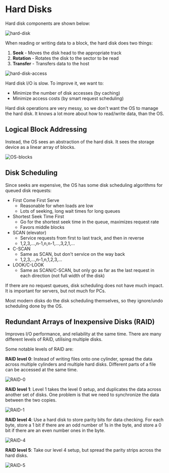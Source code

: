 # Hard Disks
Hard disk components are shown below:

![hard-disk](hard-disk.png)

When reading or writing data to a block, the hard disk does two things:
1. **Seek** - Moves the disk head to the appropriate track
2. **Rotation** - Rotates the disk to the sector to be read
3. **Transfer** - Transfers data to the host

![hard-disk-access](hard-disk-access.png)

Hard disk I/O is slow. To improve it, we want to:
* Minimize the number of disk accesses (by caching)
* Minimize access costs (by smart request scheduling)

Hard disk operations are very messy, so we don't want the OS to manage the hard disk. It knows a lot more about how to read/write data, than the OS.

## Logical Block Addressing
Instead, the OS sees an abstraction of the hard disk. It sees the storage device as a linear array of blocks.

![OS-blocks](OS-blocks.png)

## Disk Scheduling
Since seeks are expensive, the OS has some disk scheduling algorithms for queued disk requests:
* First Come First Serve
	* Reasonable for when loads are low
	* Lots of seeking, long wait times for long queues
* Shortest Seek Time First
	* Go for the shortest seek time in the queue, maximizes request rate
	* Favors middle blocks
* SCAN (elevator)
	* Service requests from first to last track, and then in reverse
	* 1,2,3,...,n-1,n,n-1,...,3,2,1,...
* C-SCAN
	* Same as SCAN, but don't service on the way back
	* 1,2,3,...,n-1,n,1,2,3,...
* LOOK/C-LOOK
	* Same as SCAN/C-SCAN, but only go as far as the last request in each direction (not full width of the disk)

If there are no request queues, disk scheduling does not have much impact. It is important for servers, but not much for PCs.

Most modern disks do the disk scheduling themselves, so they ignore/undo scheduling done by the OS.

## Redundant Arrays of Inexpensive Disks (RAID)
Improves I/O performance, and reliability at the same time. There are many different levels of RAID, utilising multiple disks.

Some notable levels of RAID are:

**RAID level 0**: Instead of writing files onto one cylinder, spread the data across multiple cylinders and multiple hard disks. Different parts of a file can be accessed at the same time.

![RAID-0](RAID-0.png)

**RAID level 1**: Level 1 takes the level 0 setup, and duplicates the data across another set of disks. One problem is that we need to synchronize the data between the two copies.

![RAID-1](RAID-1.png)

**RAID level 4**: Use a hard disk to store parity bits for data checking. For each byte, store a 1 bit if there are an odd number of 1s in the byte, and store a 0 bit if there are an even number ones in the byte.

![RAID-4](RAID-4.png)

**RAID level 5**: Take our level 4 setup, but spread the parity strips across the hard disks.

![RAID-5](RAID-5.png)
